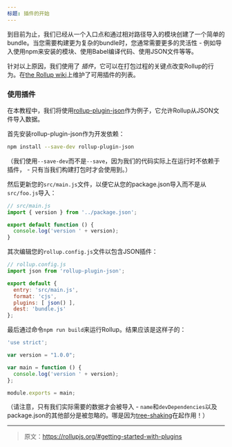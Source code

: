 ```yaml
---
标题: 插件的开始
---
```


到目前为止，我们已经从一个入口点和通过相对路径导入的模块创建了一个简单的bundle。当您需要构建更为复杂的bundle时，您通常需要更多的灵活性 - 例如导入使用npm来安装的模块、使用Babel编译代码、使用JSON文件等等。

针对以上原因，我们使用了 *插件*，它可以在打包过程的关键点改变Rollup的行为。在[the Rollup wiki](https://github.com/rollup/rollup/wiki/Plugins)上维护了可用插件的列表。

### 使用插件

在本教程中，我们将使用[rollup-plugin-json](https://github.com/rollup/rollup-plugin-json)作为例子，它允许Rollup从JSON文件导入数据。

首先安装rollup-plugin-json作为开发依赖：

```bash
npm install --save-dev rollup-plugin-json
```

（我们使用`--save-dev`而不是`--save`，因为我们的代码实际上在运行时不依赖于插件， - 只有当我们构建打包时才会使用到。）

然后更新您的`src/main.js`文件，以便它从您的package.json导入而不是从`src/foo.js`导入：

```js
// src/main.js
import { version } from '../package.json';

export default function () {
  console.log('version ' + version);
}
```

其次编辑您的`rollup.config.js`文件以包含JSON插件：

```js
// rollup.config.js
import json from 'rollup-plugin-json';

export default {
  entry: 'src/main.js',
  format: 'cjs',
  plugins: [ json() ],
  dest: 'bundle.js'
};
```

最后通过命令`npm run build`来运行Rollup。结果应该是这样子的：

```js
'use strict';

var version = "1.0.0";

var main = function () {
  console.log('version ' + version);
};

module.exports = main;
```

（请注意，只有我们实际需要的数据才会被导入 - `name`和`devDependencies`以及package.json的其他部分是被忽略的。哪是因为[tree-shaking](#what-is-tree-shaking-)在起作用！）

***

> 原文：https://rollupjs.org/#getting-started-with-plugins